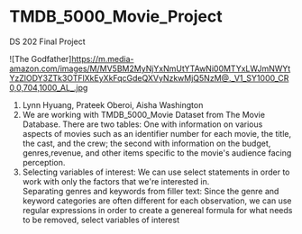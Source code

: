 # TMDB_5000_Movie_Project
DS 202 Final Project

![The Godfather]<https://m.media-amazon.com/images/M/MV5BM2MyNjYxNmUtYTAwNi00MTYxLWJmNWYtYzZlODY3ZTk3OTFlXkEyXkFqcGdeQXVyNzkwMjQ5NzM@._V1_SY1000_CR0,0,704,1000_AL_.jpg>

1. Lynn Hyuang, Prateek Oberoi, Aisha Washington  
2. We are working with TMDB_5000_Movie Dataset from The Movie Database.  There are two tables: One with information on various aspects of movies such as an identifier number for each movie, the title, the cast, and the crew; the second with information on the budget, genres,revenue, and other items specific to the movie's audience facing perception.  
3. Selecting variables of interest: We can use select statements in order to work with only the factors that we're interested in.    
   Separating genres and keywords from filler text: Since the genre and keyword categories are often different for each observation, we can use regular expressions in order to create a genereal formula for what needs to be removed, select variables of interest